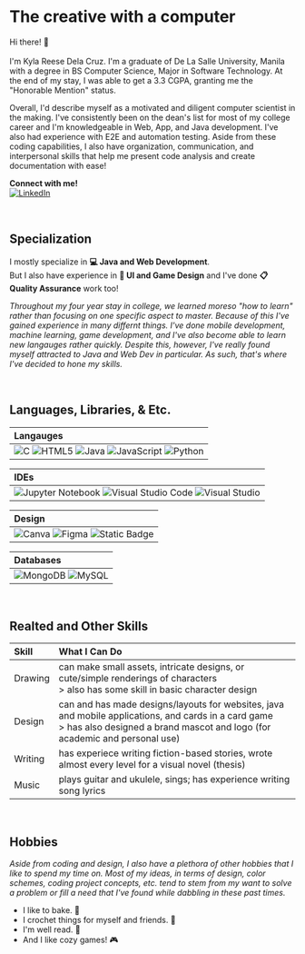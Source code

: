 <!-- --------------------------------------------------------------------------------- --> 

# The creative with a computer 


Hi there! 👋  
<br>
I'm Kyla Reese Dela Cruz. I'm a graduate of De La Salle University, Manila with a degree in BS Computer Science, Major in Software Technology. At the end of my stay, I was able to get a 3.3 CGPA, granting me the "Honorable Mention" status. 

Overall, I'd describe myself as a motivated and diligent computer scientist in the making. I've consistently been on the dean's list for most of my college career and I'm knowledgeable in Web, App, and Java development. I've also had experience with E2E and automation testing. Aside from these coding capabilities, I also have organization, communication, and interpersonal skills that help me present code analysis and create documentation with ease!

**Connect with me!**
<br> [![LinkedIn](https://img.shields.io/badge/LinkedIn-%230077B5.svg?logo=linkedin&logoColor=white)](https://www.linkedin.com/in/kyla-reese-jhulan-dela-cruz-707ab7223/) 

<!--
Below I've put a little something to help you get to know me. 
<pre>  
                |\__/,|   (`\
              _.|o o  |_   ) )  
            ┌──(((──(((─────┐ ┌───────────────┐ ┌───────────────┐ ┌───────────────┐ ┌───────────────┐ ┌───────────────┐
            │               │ │               │ │               │ │               │ │               │ │               │
            │               │ │               │ │               │ │               │ │               │ │               │
            │               │ │               │ │               │ │               │ │               │ │               │
            │               │ │               │ │               │ │               │ │               │ │               │ 
            │ Creativity    │ │ Adaptability  │ │ Diligence     │ │               │ │               │ │               │
            └───────────────┘ └───────────────┘ └───────────────┘ └───────────────┘ └───────────────┘ └───────────────┘    
</pre>
--> 

<br>

## Specialization
I mostly specialize in **💻 Java and Web Development**. 
<br> But I also have experience in **👾 UI and Game Design** and I've done **📋 Quality Assurance** work too! 

*Throughout my four year stay in college, we learned moreso "how to learn" rather than focusing on one specific aspect to master. Because of this I've gained experience in many differnt things. I've done mobile development, machine learning, game development, and I've also become able to learn new langauges rather quickly. Despite this, however, I've really found myself attracted to Java and Web Dev in particular. As such, that's where I've decided to hone my skills.*

<br>

## Languages, Libraries, & Etc.

| Langauges         |
|:------------------|
| ![C](https://img.shields.io/badge/c-%2300599C.svg?style=for-the-badge&logo=c&logoColor=white) ![HTML5](https://img.shields.io/badge/html5-%23E34F26.svg?style=for-the-badge&logo=html5&logoColor=white) ![Java](https://img.shields.io/badge/java-%23ED8B00.svg?style=for-the-badge&logo=openjdk&logoColor=white) ![JavaScript](https://img.shields.io/badge/javascript-%23323330.svg?style=for-the-badge&logo=javascript&logoColor=%23F7DF1E) ![Python](https://img.shields.io/badge/python-3670A0?style=for-the-badge&logo=python&logoColor=ffdd54)| 

| **IDEs**          |
|:------------------|
| ![Jupyter Notebook](https://img.shields.io/badge/jupyter-%23FA0F00.svg?style=for-the-badge&logo=jupyter&logoColor=white) ![Visual Studio Code](https://img.shields.io/badge/Visual%20Studio%20Code-0078d7.svg?style=for-the-badge&logo=visual-studio-code&logoColor=white) ![Visual Studio](https://img.shields.io/badge/Visual%20Studio-5C2D91.svg?style=for-the-badge&logo=visual-studio&logoColor=white)|

| **Design**        |
|:------------------|
| ![Canva](https://img.shields.io/badge/Canva-%2300C4CC.svg?style=for-the-badge&logo=Canva&logoColor=white) ![Figma](https://img.shields.io/badge/figma-%23F24E1E.svg?style=for-the-badge&logo=figma&logoColor=white) ![Static Badge](https://img.shields.io/badge/PROCREATE-black?style=for-the-badge)  <!-- procreate -->  | 

| **Databases**     |
|:------------------|
| ![MongoDB](https://img.shields.io/badge/MongoDB-%234ea94b.svg?style=for-the-badge&logo=mongodb&logoColor=white) ![MySQL](https://img.shields.io/badge/mysql-4479A1.svg?style=for-the-badge&logo=mysql&logoColor=white) |



<br>

## Realted and Other Skills 

| Skill   | What I Can Do                                                                                                                                                                          |
|:--------|:---------------------------------------------------------------------------------------------------------------------------------------------------------------------------------------|
| Drawing | can make small assets, intricate designs, or cute/simple renderings of characters <br> > also has some skill in basic character design                                                 |
| Design  | can and has made designs/layouts for websites, java and mobile applications, and cards in a card game <br> > has also designed a brand mascot and logo (for academic and personal use) | 
| Writing | has experiece writing fiction-based stories, wrote almost every level for a visual novel (thesis)                                                                                      |
| Music   | plays guitar and ukulele, sings; has experience writing song lyrics                                                                                                                    | 

<br>

## Hobbies
*Aside from coding and design, I also have a plethora of other hobbies that I like to spend my time on. Most of my ideas, in terms of design, color schemes, coding project concepts, etc. tend to stem from my want to solve a problem or fill a need that I've found while dabbling in these past times.* 

- I like to bake. 🍪
- I crochet things for myself and friends. 🧶
- I'm well read. 📖 
- And I like cozy games! 🎮



<!-- 

NOTES: 
consider maybe making this look like a DND charcter sheet?

Things I do know but don't know enough to put: 
**Backend**
- Node.js
**Languages**
- Kotlin 
- Markdown
- Latex
**Databases**
- Firebase
**Other Skills**
- Game mechanic designing 
**IDEs**
- Android Studio

--> 
